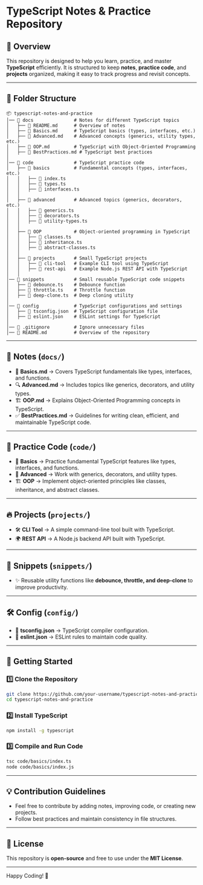 # TypeScript Notes & Practice Repository

## 📌 Overview
This repository is designed to help you learn, practice, and master **TypeScript** efficiently. It is structured to keep **notes**, **practice code**, and **projects** organized, making it easy to track progress and revisit concepts.

---

## 📂 Folder Structure

```
📦 typescript-notes-and-practice
│── 📂 docs               # Notes for different TypeScript topics
│   ├── 📜 README.md      # Overview of notes
│   ├── 📜 Basics.md      # TypeScript basics (types, interfaces, etc.)
│   ├── 📜 Advanced.md    # Advanced concepts (generics, utility types, etc.)
│   ├── 📜 OOP.md         # TypeScript with Object-Oriented Programming
│   ├── 📜 BestPractices.md # TypeScript best practices
│
│── 📂 code               # TypeScript practice code
│   ├── 📂 basics         # Fundamental concepts (types, interfaces, etc.)
│   │   ├── 📜 index.ts   
│   │   ├── 📜 types.ts
│   │   ├── 📜 interfaces.ts
│   │
│   ├── 📂 advanced       # Advanced topics (generics, decorators, etc.)
│   │   ├── 📜 generics.ts
│   │   ├── 📜 decorators.ts
│   │   ├── 📜 utility-types.ts
│   │
│   ├── 📂 OOP            # Object-oriented programming in TypeScript
│   │   ├── 📜 classes.ts
│   │   ├── 📜 inheritance.ts
│   │   ├── 📜 abstract-classes.ts
│   │
│   ├── 📂 projects       # Small TypeScript projects
│   │   ├── 📂 cli-tool   # Example CLI tool using TypeScript
│   │   ├── 📂 rest-api   # Example Node.js REST API with TypeScript
│   │
│── 📂 snippets           # Small reusable TypeScript code snippets
│   ├── 📜 debounce.ts    # Debounce function
│   ├── 📜 throttle.ts    # Throttle function
│   ├── 📜 deep-clone.ts  # Deep cloning utility
│
│── 📂 config             # TypeScript configurations and settings
│   ├── 📜 tsconfig.json  # TypeScript configuration file
│   ├── 📜 eslint.json    # ESLint settings for TypeScript
│
│── 📜 .gitignore         # Ignore unnecessary files
│── 📜 README.md          # Overview of the repository
```

---

## 📘 Notes (`docs/`)
- 📖 **Basics.md** → Covers TypeScript fundamentals like types, interfaces, and functions.
- 🔍 **Advanced.md** → Includes topics like generics, decorators, and utility types.
- 🏗 **OOP.md** → Explains Object-Oriented Programming concepts in TypeScript.
- ✅ **BestPractices.md** → Guidelines for writing clean, efficient, and maintainable TypeScript code.

---

## 📝 Practice Code (`code/`)
- 🏁 **Basics** → Practice fundamental TypeScript features like types, interfaces, and functions.
- 🚀 **Advanced** → Work with generics, decorators, and utility types.
- 🏗 **OOP** → Implement object-oriented principles like classes, inheritance, and abstract classes.

---

## 🔥 Projects (`projects/`)
- 🛠 **CLI Tool** → A simple command-line tool built with TypeScript.
- 🌍 **REST API** → A Node.js backend API built with TypeScript.

---

## 🔹 Snippets (`snippets/`)
- ✨ Reusable utility functions like **debounce, throttle, and deep-clone** to improve productivity.

---

## 🛠 Config (`config/`)
- 🎯 **tsconfig.json** → TypeScript compiler configuration.
- 📏 **eslint.json** → ESLint rules to maintain code quality.

---

## 🚀 Getting Started
### 1️⃣ Clone the Repository
```sh
git clone https://github.com/your-username/typescript-notes-and-practice.git
cd typescript-notes-and-practice
```

### 2️⃣ Install TypeScript
```sh
npm install -g typescript
```

### 3️⃣ Compile and Run Code
```sh
tsc code/basics/index.ts
node code/basics/index.js
```

---

## 💡 Contribution Guidelines
- Feel free to contribute by adding notes, improving code, or creating new projects.
- Follow best practices and maintain consistency in file structures.

---

## 📌 License
This repository is **open-source** and free to use under the **MIT License**.

---

Happy Coding! 🚀

